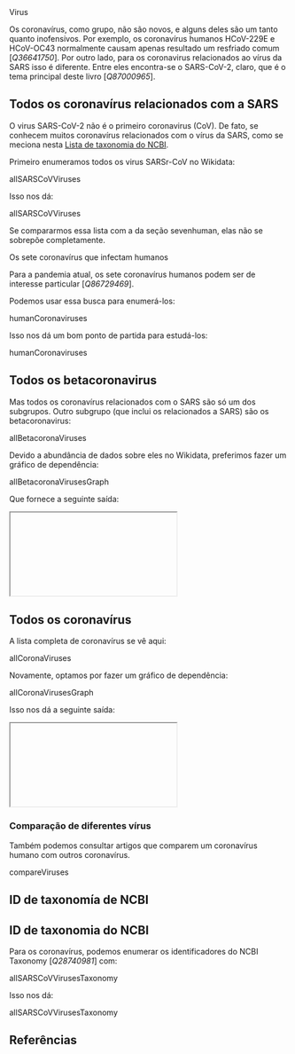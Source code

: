 <section level="#" label="virus">Virus</section>

Os coronavírus, como grupo, não são novos, e alguns deles são um tanto quanto inofensivos. Por exemplo, os coronavírus humanos HCoV-229E e HCoV-OC43 normalmente causam apenas resultado um resfriado comum [<cite>Q36641750</cite>]. Por outro lado, para os <topic>coronavirus relacionados ao vírus da SARS</topic>  isso é diferente. Entre eles encontra-se o SARS-CoV-2, claro, que é o tema principal deste livro  [<cite>Q87000965</cite>].

## Todos os coronavírus relacionados com a SARS

O  <topic>virus</topic> <topic>SARS-CoV-2</topic> não é o primeiro <topic>coronavirus</topic> (CoV). De fato, se conhecem muitos coronavírus relacionados com o vírus da SARS, como se meciona nesta [Lista de taxonomia do NCBI](https://www.ncbi.nlm.nih.gov/Taxonomy/Browser/wwwtax.cgi?mode=Undef&id=694009&lvl=3&keep=1&srchmode=1&unlock).

Primeiro enumeramos todos os virus SARSr-CoV no Wikidata:

<sparql>allSARSCoVViruses</sparql>

Isso nos dá:

<out>allSARSCoVViruses</out>

Se compararmos essa lista com a da seção  <xref>sevenhuman</xref>, elas não se sobrepõe completamente.

<section level="##" label="sevenhuman"> Os sete coronavírus que infectam humanos</section>

Para a pandemia atual, os sete coronavírus humanos podem ser de interesse particular [<cite>Q86729469</cite>].

Podemos usar essa busca para enumerá-los:

<sparql>humanCoronaviruses</sparql>

Isso nos dá um bom ponto de partida para estudá-los:


<out>humanCoronaviruses</out>

## Todos os betacoronavirus

Mas todos os coronavírus relacionados com o SARS são só um dos subgrupos. Outro subgrupo (que inclui os relacionados a SARS) são os betacoronavirus:

<sparql>allBetacoronaViruses</sparql>

Devido a abundância de dados sobre eles no Wikidata, preferimos fazer um gráfico de dependência:

<sparql>allBetacoronaVirusesGraph</sparql>

Que fornece a seguinte saída:

<iframe>allBetacoronaVirusesGraph</iframe>

## Todos os coronavírus

A lista completa de coronavírus se vê aqui:

<sparql>allCoronaViruses</sparql>

Novamente, optamos por fazer um gráfico de dependência:

<sparql>allCoronaVirusesGraph</sparql>

Isso nos dá a seguinte saída: 

<iframe>allCoronaVirusesGraph</iframe>

### Comparação de diferentes vírus
Também podemos consultar artigos que comparem um coronavírus humano com outros coronavírus.

<sparql>compareViruses</sparql>

## ID de taxonomía de NCBI

## ID de taxonomia do NCBI

Para os coronavírus, podemos enumerar os identificadores do <topic>NCBI Taxonomy</topic> [<cite>Q28740981</cite>] com:

<sparql>allSARSCoVVirusesTaxonomy</sparql>

Isso nos dá:

<out>allSARSCoVVirusesTaxonomy</out>

## Referências

<references/>

